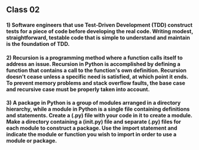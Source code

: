 ## Class 02

#### 1) Software engineers that use Test-Driven Development (TDD) construct tests for a piece of code before developing the real code. Writing modest, straightforward, testable code that is simple to understand and maintain is the foundation of TDD.

#### 2) Recursion is a programming method where a function calls itself to address an issue. Recursion in Python is accomplished by defining a function that contains a call to the function's own definition. Recursion doesn't cease unless a specific need is satisfied, at which point it ends. To prevent memory problems and stack overflow faults, the base case and recursive case must be properly taken into account.

#### 3) A package in Python is a group of modules arranged in a directory hierarchy, while a module in Python is a single file containing definitions and statements. Create a (.py) file with your code in it to create a module. Make a directory containing a (**init**.py) file and separate (.py) files for each module to construct a package. Use the import statement and indicate the module or function you wish to import in order to use a module or package.
